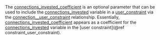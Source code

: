 The [connections\_invested\_coefficient](@ref) is an optional parameter that can be used to include the [connections\_invested](@ref) variable in a [user\_constraint](@ref) via the [connection\_\_user\_constraint](@ref) relationship.
Essentially, [connections\_invested\_coefficient](@ref) appears as a coefficient for the
[connections\_invested](@ref) variable in the [user constraint](@ref constraint_user_constraint).
